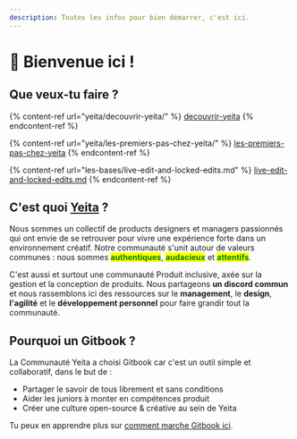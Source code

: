 ```yaml
---
description: Toutes les infos pour bien démarrer, c'est ici.
---
```


# 👋 Bienvenue ici !

## Que veux-tu faire ?

{% content-ref url="yeita/decouvrir-yeita/" %}
[decouvrir-yeita](yeita/decouvrir-yeita/)
{% endcontent-ref %}

{% content-ref url="yeita/les-premiers-pas-chez-yeita/" %}
[les-premiers-pas-chez-yeita](yeita/les-premiers-pas-chez-yeita/)
{% endcontent-ref %}

{% content-ref url="les-bases/live-edit-and-locked-edits.md" %}
[live-edit-and-locked-edits.md](les-bases/live-edit-and-locked-edits.md)
{% endcontent-ref %}

## C'est quoi [Yeita](yeita/decouvrir-yeita/) ?

Nous sommes un collectif de products designers et managers passionnés qui ont envie de se retrouver pour vivre une expérience forte dans un environnement créatif. Notre communauté s'unit autour de valeurs communes : nous sommes <mark style="color:green;">**authentiques**</mark>, <mark style="color:green;">**audacieux**</mark> et <mark style="color:green;">**attentifs**</mark>.

C'est aussi et surtout une communauté Produit inclusive, axée sur la gestion et la conception de produits. Nous partageons **un discord commun** et nous rassemblons ici des ressources sur le **management**, le **design**, **l'agilité** et le **développement personnel** pour faire grandir tout la communauté.

## Pourquoi un Gitbook ?

La Communauté Yeita a choisi Gitbook car c'est un outil simple et collaboratif, dans le but de :

* Partager le savoir de tous librement et sans conditions
* Aider les juniors à monter en compétences produit
* Créer une culture open-source & créative au sein de Yeita

Tu peux en apprendre plus sur [comment marche Gitbook ici](yeita/tutoriels/spaces.md).
